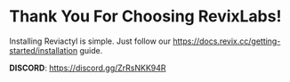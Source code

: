 # Thank You For Choosing RevixLabs!
Installing Reviactyl is simple. Just follow our https://docs.revix.cc/getting-started/installation guide.

**DISCORD**: https://discord.gg/ZrRsNKK94R
